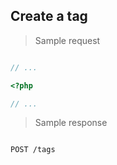 ## Create a tag

> Sample request

```shell

```

```javascript
// ...
```

```php
<?php

// ...
```

> Sample response

```json

```

`POST /tags`
